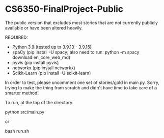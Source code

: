 # CS6350-FinalProject-Public
The public version that excludes most stories that are not currently publicly available or have been altered heavily.

REQUIRED:

- Python 3.9 (tested up to 3.9.13 - 3.9.15)
- spaCy (pip install -U spacy; also need to run: python -m spacy download en_core_web_md)
- pyvis (pip install pyvis)
- networkx (pip install networkx)
- Scikit-Learn (pip install -U scikit-learn)

In order to test, please uncomment one set of stories/gold in main.py. Sorry, trying to make the thing from scratch and didn't have time to take care of a smarter method!

To run, at the top of the directory:

python src/main.py

or

bash run.sh
